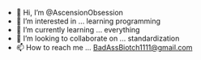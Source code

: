 - 👋 Hi, I’m @AscensionObsession
- 👀 I’m interested in ... learning programming
- 🌱 I’m currently learning ... everything 
- 💞️ I’m looking to collaborate on ... standardization
- 📫 How to reach me ... BadAssBiotch1111@gmail.com 

<!---
AscensionObsession/AscensionObsession is a ✨ special ✨ repository because its `README.md` (this file) appears on your GitHub profile.
You can click the Preview link to take a look at your changes.
--->
